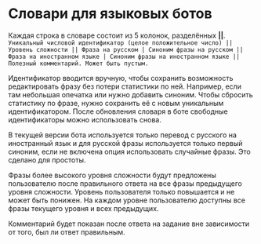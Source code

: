 # Словари для языковых ботов

Каждая строка в словаре состоит из 5 колонок, разделённых **||**.
`Уникальный числовой идентификатор (целое положительное число) || Уровень сложности || Фраза на русском | Синоним фразы на русском || Фраза на иностранном языке | Синоним фразы на иностранном языке || Полезный комментарий. Может быть пустым.`

Идентификатор вводится вручную, чтобы сохранить возможность редактировать фразу без потери статистики по ней. Например, если там небольшая опечатка или нужно добавить синоним. Чтобы сбросить статистику по фразе, нужно сохранить её с новым уникальным идентификатором. После обновления словаря в боте свободные идентификаторы можно использовать снова.

В текущей версии бота используется только перевод с русского на иностранный язык и для русской фразы используется только первый синоним, если не включена опция использовать случайные фразы. Это сделано для простоты.

Фразы более высокого уровня сложности будут предложены пользователю после правильного ответа на все фразы предыдущего уровня сложности. Уровень пользователя только повышается и не может быть понижен. На каждом уровне пользователю доступны все фразы текущего уровня и всех предыдущих.

Комментарий будет показан после ответа на задание вне зависимости от того, был ли ответ правильным.